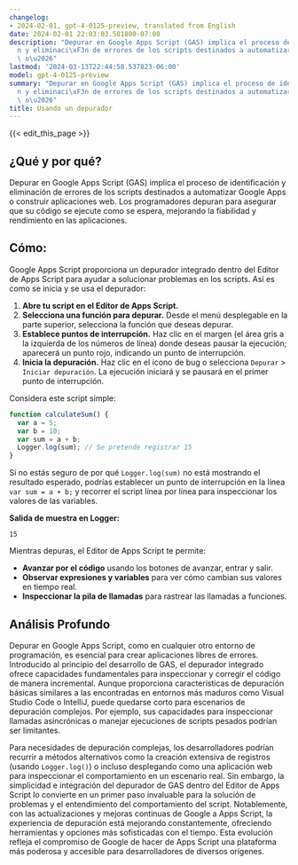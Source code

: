 ```yaml
---
changelog:
- 2024-02-01, gpt-4-0125-preview, translated from English
date: 2024-02-01 22:03:03.581800-07:00
description: "Depurar en Google Apps Script (GAS) implica el proceso de identificaci\xF3\
  n y eliminaci\xF3n de errores de los scripts destinados a automatizar Google Apps\
  \ o\u2026"
lastmod: '2024-03-13T22:44:58.537823-06:00'
model: gpt-4-0125-preview
summary: "Depurar en Google Apps Script (GAS) implica el proceso de identificaci\xF3\
  n y eliminaci\xF3n de errores de los scripts destinados a automatizar Google Apps\
  \ o\u2026"
title: Usando un depurador
---
```


{{< edit_this_page >}}

## ¿Qué y por qué?

Depurar en Google Apps Script (GAS) implica el proceso de identificación y eliminación de errores de los scripts destinados a automatizar Google Apps o construir aplicaciones web. Los programadores depuran para asegurar que su código se ejecute como se espera, mejorando la fiabilidad y rendimiento en las aplicaciones.

## Cómo:

Google Apps Script proporciona un depurador integrado dentro del Editor de Apps Script para ayudar a solucionar problemas en los scripts. Así es como se inicia y se usa el depurador:

1. **Abre tu script en el Editor de Apps Script.**
2. **Selecciona una función para depurar.** Desde el menú desplegable en la parte superior, selecciona la función que deseas depurar.
3. **Establece puntos de interrupción.** Haz clic en el margen (el área gris a la izquierda de los números de línea) donde deseas pausar la ejecución; aparecerá un punto rojo, indicando un punto de interrupción.
4. **Inicia la depuración.** Haz clic en el icono de bug o selecciona `Depurar` > `Iniciar depuración`. La ejecución iniciará y se pausará en el primer punto de interrupción.

Considera este script simple:

```javascript
function calculateSum() {
  var a = 5;
  var b = 10;
  var sum = a + b;
  Logger.log(sum); // Se pretende registrar 15
}
```

Si no estás seguro de por qué `Logger.log(sum)` no está mostrando el resultado esperado, podrías establecer un punto de interrupción en la línea `var sum = a + b;` y recorrer el script línea por línea para inspeccionar los valores de las variables.

**Salida de muestra en Logger:**

```plain
15
```

Mientras depuras, el Editor de Apps Script te permite:

- **Avanzar por el código** usando los botones de avanzar, entrar y salir.
- **Observar expresiones y variables** para ver cómo cambian sus valores en tiempo real.
- **Inspeccionar la pila de llamadas** para rastrear las llamadas a funciones.

## Análisis Profundo

Depurar en Google Apps Script, como en cualquier otro entorno de programación, es esencial para crear aplicaciones libres de errores. Introducido al principio del desarrollo de GAS, el depurador integrado ofrece capacidades fundamentales para inspeccionar y corregir el código de manera incremental. Aunque proporciona características de depuración básicas similares a las encontradas en entornos más maduros como Visual Studio Code o IntelliJ, puede quedarse corto para escenarios de depuración complejos. Por ejemplo, sus capacidades para inspeccionar llamadas asincrónicas o manejar ejecuciones de scripts pesados podrían ser limitantes.

Para necesidades de depuración complejas, los desarrolladores podrían recurrir a métodos alternativos como la creación extensiva de registros (usando `Logger.log()`) o incluso desplegando como una aplicación web para inspeccionar el comportamiento en un escenario real. Sin embargo, la simplicidad e integración del depurador de GAS dentro del Editor de Apps Script lo convierte en un primer paso invaluable para la solución de problemas y el entendimiento del comportamiento del script. Notablemente, con las actualizaciones y mejoras continuas de Google a Apps Script, la experiencia de depuración está mejorando constantemente, ofreciendo herramientas y opciones más sofisticadas con el tiempo. Esta evolución refleja el compromiso de Google de hacer de Apps Script una plataforma más poderosa y accesible para desarrolladores de diversos orígenes.
